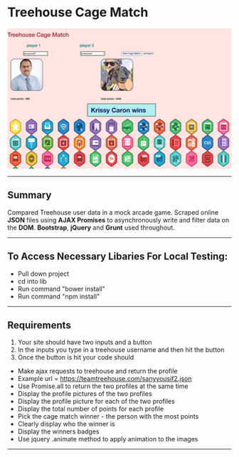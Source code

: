 # Treehouse Cage Match

![Splashpage](https://github.com/Sanyyouisf/treehouse-cage-match/blob/Readme/picture/cageMatch.jpg)

<hr>

## Summary
Compared Treehouse user data in a mock arcade game. Scraped online **JSON** files using **AJAX Promises** to asynchronously write and filter data on the **DOM**. **Bootstrap**, **jQuery** and **Grunt** used throughout.

<hr>

## To Access Necessary Libaries For Local Testing:
 - Pull down project
 - cd into lib
 - Run command "bower install"
 - Run command "npm install"


<hr>

## Requirements
1. Your site should have two inputs and a button
1. In the inputs you type in a treehouse username and then hit the button
1. Once the button is hit your code should
 - Make ajax requests to treehouse and return the profile
 - Example url = https://teamtreehouse.com/sanyyousif2.json
 - Use Promise.all to return the two profiles at the same time
 - Display the profile pictures of the two profiles
 - Display the profile picture for each of the two profiles
 - Display the total number of points for each profile
 - Pick the cage match winner - the person with the most points
 - Clearly display who the winner is
 - Display the winners badges
 - Use jquery .animate method to apply animation to the images

<hr>